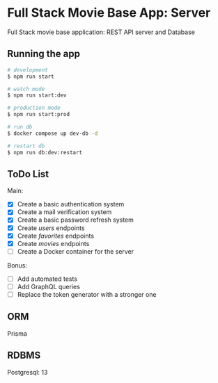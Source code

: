 # Full Stack Movie Base App: Server

Full Stack movie base application: REST API server and Database

## Running the app

```bash
# development
$ npm run start

# watch mode
$ npm run start:dev

# production mode
$ npm run start:prod

# run db
$ docker compose up dev-db -d

# restart db
$ npm run db:dev:restart
```

## ToDo List

Main:
- [x] Create a basic authentication system
- [x] Create a mail verification system
- [x] Create a basic password refresh system
- [x] Create _users_ endpoints
- [x] Create _favorites_ endpoints
- [x] Create _movies_ endpoints
- [ ] Create a Docker container for the server

Bonus:
- [ ] Add automated tests
- [ ] Add GraphQL queries
- [ ] Replace the token generator with a stronger one

## ORM

Prisma

## RDBMS

Postgresql: 13

##
